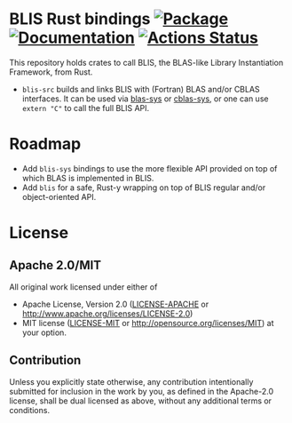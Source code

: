 # BLIS Rust bindings [![Package][package-img]][package-url] [![Documentation][documentation-img]][documentation-url] [![Actions Status][actions-img]][actions-url]

This repository holds crates to call BLIS, the BLAS-like Library Instantiation Framework, from Rust.

* `blis-src` builds and links BLIS with (Fortran) BLAS and/or CBLAS interfaces.
  It can be used via [blas-sys](https://lib.rs/crates/blas-sys) or
  [cblas-sys](https://lib.rs/crates/cblas-sys), or one can use `extern "C"` to
  call the full BLIS API.

# Roadmap

* Add `blis-sys` bindings to use the more flexible API provided on top of which
  BLAS is implemented in BLIS.
* Add `blis` for a safe, Rust-y wrapping on top of BLIS regular and/or
  object-oriented API.

# License

## Apache 2.0/MIT

All original work licensed under either of
 * Apache License, Version 2.0 ([LICENSE-APACHE](LICENSE-APACHE) or http://www.apache.org/licenses/LICENSE-2.0)
 * MIT license ([LICENSE-MIT](LICENSE-MIT) or http://opensource.org/licenses/MIT)
     at your option.

## Contribution

Unless you explicitly state otherwise, any contribution intentionally submitted
for inclusion in the work by you, as defined in the Apache-2.0 license, shall
be dual licensed as above, without any additional terms or conditions.

[package-img]: https://img.shields.io/crates/v/blis-src.svg
[package-url]: https://crates.io/crates/blis-src
[documentation-img]: https://docs.rs/blis-src/badge.svg
[documentation-url]: https://docs.rs/blis-src
[actions-img]: https://github.com/jedbrown/blis-rs/workflows/Rust/badge.svg
[actions-url]: https://github.com/jedbrown/blis-rs/actions
